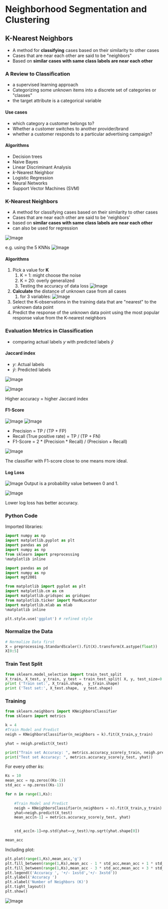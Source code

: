 # Neighborhood Segmentation and Clustering

## K-Nearest Neighbors
+ A method for **classifying** cases based on their similarity to other cases
+ Cases that are near each other are said to be "neighbors"
+ Based on **similar cases with same class labels are near each other**



### A Review to Classification
+ a supervised learning approach
+ Categorizing some unknown items into a discrete set of categories or "classes"
+ the target attribute is a categorical variable


#### Use cases
+ which category a customer belongs to?
+ Whether a customer switches to another provider/brand
+ whether a customer responds to a particular advertising campaign?

#### Algorithms

+ Decision trees
+ Naive Bayes
+ Linear Discriminant Analysis
+ *k*-Nearest Neighbor
+ Logistic Regression
+ Neural Networks
+ Support Vector Machines (SVM)

### K-Nearest Neighbors
+ A method for classifying cases based on their similarity to other cases
+ Cases that are near each other are said to be 'neighbors'
+ based on **similar cases with same class labels are near each other**
+ can also be used for regression


![Image](https://i.imgur.com/lfV2CYs.png)


e.g. using the 5 KNNs
![Image](https://i.imgur.com/eTKUgN7.png)

#### Algorithms
1. Pick a value for **K**
    1. K = 1: might choose the noise
    2. K = 20: overly generalized
    3. Testing the accuracy of data loss
        ![Image](https://i.imgur.com/lv3QaYg.png)
2. **Calculate** the distance of unknown case from all cases
    1. for 3 variables: ![Image](https://i.imgur.com/yFhHXMi.png)
3. Select the K-observations in the training data that are "nearest" to the unknown data point
4. Predict the response of the unknown data point using the most popular response value from the K-nearest neighbors

### Evaluation Metrics in Classification

+ comparing actual labels $y$ with predicted labels $\hat y$

#### Jaccard index
+ $y$: Actual labels
+ $\hat y$: Predicted labels

![Image](https://i.imgur.com/ZZtlTI1.png)

![Image](https://i.imgur.com/4uNVv1P.png)

Higher accuracy = higher Jaccard index

#### F1-Score

![Image](https://i.imgur.com/kekhmXR.png)
![Image](https://i.imgur.com/0kXPlDy.png)

+ Precision = TP / (TP + FP)
+ Recall (True positive rate) = TP / (TP + FN)
+ F1-Score = 2 * (Precision * Recall) / (Precision + Recall)

![Image](https://i.imgur.com/bHBxdEp.png)

The classifier with F1-score close to one means more ideal.


#### Log Loss

![Image](https://i.imgur.com/lUnfHJ5.png)
Output is a probability value between 0 and 1.

![Image](https://i.imgur.com/i7iaFAv.png)

Lower log loss has better accuracy.

### Python Code
Imported libraries:

```py
import numpy as np
import matplotlib.pyplot as plt
import pandas as pd
import numpy as np
from sklearn import preprocessing
%matplotlib inline

import pandas as pd
import numpy as np
import mgt2001

from matplotlib import pyplot as plt
import matplotlib.cm as cm
import matplotlib.gridspec as gridspec
from matplotlib.ticker import MaxNLocator
import matplotlib.mlab as mlab
%matplotlib inline

plt.style.use('ggplot') # refined style
```
### Normalize the Data

```py
# Normalize Data first
X = preprocessing.StandardScaler().fit(X).transform(X.astype(float))
X[0:5]
```

### Train Test Split
```py
from sklearn.model_selection import train_test_split
X_train, X_test, y_train, y_test = train_test_split( X, y, test_size=0.2, random_state=4)
print ('Train set:', X_train.shape,  y_train.shape)
print ('Test set:', X_test.shape,  y_test.shape)
```
### Training
```py
from sklearn.neighbors import KNeighborsClassifier
from sklearn import metrics

k = 4
#Train Model and Predict  
neigh = KNeighborsClassifier(n_neighbors = k).fit(X_train,y_train)

yhat = neigh.predict(X_test)

print("Train set Accuracy: ", metrics.accuracy_score(y_train, neigh.predict(X_train)))
print("Test set Accuracy: ", metrics.accuracy_score(y_test, yhat))
```

For every other $k$s:
```py
Ks = 10
mean_acc = np.zeros((Ks-1))
std_acc = np.zeros((Ks-1))

for n in range(1,Ks):
    
    #Train Model and Predict  
    neigh = KNeighborsClassifier(n_neighbors = n).fit(X_train,y_train)
    yhat=neigh.predict(X_test)
    mean_acc[n-1] = metrics.accuracy_score(y_test, yhat)

    
    std_acc[n-1]=np.std(yhat==y_test)/np.sqrt(yhat.shape[0])

mean_acc
```

Including plot:
```py
plt.plot(range(1,Ks),mean_acc,'g')
plt.fill_between(range(1,Ks),mean_acc - 1 * std_acc,mean_acc + 1 * std_acc, alpha=0.10)
plt.fill_between(range(1,Ks),mean_acc - 3 * std_acc,mean_acc + 3 * std_acc, alpha=0.10,color="green")
plt.legend(('Accuracy ', '+/- 1xstd','+/- 3xstd'))
plt.ylabel('Accuracy ')
plt.xlabel('Number of Neighbors (K)')
plt.tight_layout()
plt.show()
```

![Image](https://i.imgur.com/tZR2Q8J.png)